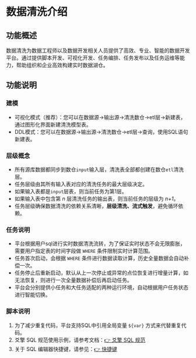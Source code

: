 # 数据清洗介绍

## 功能概述
 数据清洗为数据工程师以及数据开发相关人员提供了高效、专业、智能的数据开发平台。通过提供脚本开发、可视化开发、任务编排、任务发布以及任务运维等能力，帮助组织和企业高效构建实时数据湖仓。

## 功能说明
### 建模
- 可视化模式（推荐）：您可以在数据源->输出源->清洗数仓->etl层->新建表，通过图形化界面新建清洗模型表。  
- DDL模式：您可以在数据源->输出源->清洗数仓->etl层->查询，使用SQL语句新建表。

### 层级概念
- 所有源库数据都同步到数仓`input`输入层，清洗表全部都创建在数仓`etl`清洗层。
- 任务层级由其所有输入表对应的清洗任务的最大层级决定。  
- 如果输入表都是`input`层表，则当前任务为第1层。  
- 如果输入表中包含第 *n* 层清洗任务的输出表，则当前任务的层级为 *n+1*。
- 任务层级确保数据清洗的依赖关系清晰，**层级清洗、流式触发**，避免循环依赖。

### 任务说明
- 平台根据用户sql进行实时数据清洗流转，为了保证实时状态不会无限膨胀，需要用户指定表的时间字段做 `WHERE` 条件限制实时计算范围。
- 任务首次启动，会根据 `WHERE` 条件进行数据读取计算，历史全量数据会自动补偿一次。
- 任务停止后重新启动，默认从上一次停止或异常的点位恢复进行增量计算，如无法恢复，则进行一次全量数据补偿后再启动任务。
- 平台会分别提供小任务和大任务适配的两种运行环境，自动根据用户任务状态进行智能切换。

### 脚本说明
1. 为了减少重复代码，平台支持SQL中引用全局变量 `${var}` 方式来代替重复代码。  
2. 爻擎 SQL 规范使用示例，请参考文档：[👉 爻擎 SQL 规范](爻擎%20SQL%20规范.md)  
3. 关于 SQL 编辑器快捷键，请参见：[👉 快捷键](快捷键.md)  
